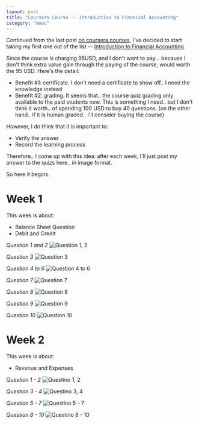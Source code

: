 ```yaml
---
layout: post
title: "Coursera Course -- Introduction to Financial Accounting"
category: "mooc"
---
```


Continued from the last post [on coursera courses](
http://localhost:4000/resources/2016/03/25/coursera-courses-should-consider-taking.html
), I've decided to start taking my first one out of the list -- 
[Introduction to Financial Accounting](
https://www.coursera.org/learn/wharton-accounting/).

Since the course is charging 95USD, and I don't want to pay... because I don't
think extra value gain through the paying of the course, would worth the 95 USD.
Here's the detail:

- Benefit #1: certificate. I don't need a certificate to show off.. I need the 
  knowledge instead
- Benefit #2: grading. It seems that.. the course quiz grading only available 
  to the paid students now. This is something I need.. but I don't think it
  worth.. of spending 100 USD to buy 40 questions. (on the other hand.. if
  it is human graded.. I'll consider buying the course)

However, I do think that it is important to: 

- Verify the answer  
- Record the learning process


Therefore.. I come up with this idea: after each week, I'll just post my answer
to the quizs here.. in image format.

So here it begins.

# Week 1

This week is about: 

- Balance Sheet Question
- Debit and Credit

*Question 1 and 2*
![Question 1, 2](/assets/coursera/accounting_intro/week1_q1_2.png)

*Question 3*
![Question 3](/assets/coursera/accounting_intro/week1_q3.png)

*Question 4 to 6*
![Question 4 to 6](/assets/coursera/accounting_intro/week1_q4_6.png)

*Question 7*
![Question 7](/assets/coursera/accounting_intro/week1_q7.png)

*Question 8*
![Question 8](/assets/coursera/accounting_intro/week1_q8.png)

*Question 9*
![Question 9](/assets/coursera/accounting_intro/week1_q9.png)

*Question 10*
![Question 10](/assets/coursera/accounting_intro/week1_q10.png)


# Week 2

This week is about:

- Revenue and Expenses

*Question 1 - 2*
![Questino 1, 2](/assets/coursera/accounting_intro/week2_q1_2.png)

*Question 3 - 4*
![Questino 3, 4](/assets/coursera/accounting_intro/week2_q3_4.png)

*Question 5 - 7*
![Questino 5 - 7](/assets/coursera/accounting_intro/week2_q5-7.png)

*Question 8 - 10*
![Questino 8 - 10](/assets/coursera/accounting_intro/week2_q8_10.png)

